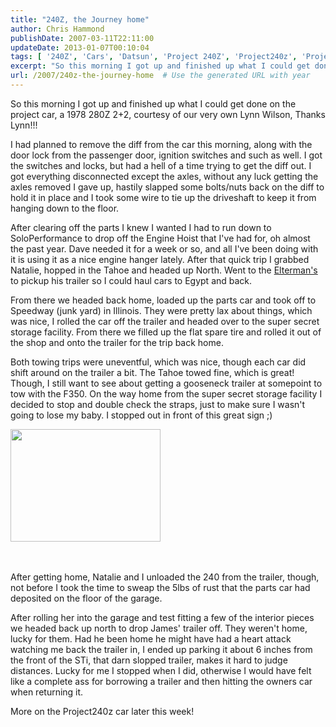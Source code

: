 ```yaml
---
title: "240Z, the Journey home"
author: Chris Hammond
publishDate: 2007-03-11T22:11:00
updateDate: 2013-01-07T00:10:04
tags: [ '240Z', 'Cars', 'Datsun', 'Project 240Z', 'Project240z', 'Project240Zcom' ]
excerpt: "So this morning I got up and finished up what I could get done on the project car, a 1978 280Z 2+2, courtesy of our very own Lynn Wilson, Thanks Lynn!!! I had planned to remove the diff from the car this morning, along with the door lock from the passenger door, ignition switches and such as well. I got the switches and locks, but had a hell of a time trying to get the diff out. I got everything disconnected except the axles, without any luck getting the axles removed I gave up, hastily slapped some bolts/nuts back on the diff to hold it in place and I took some wire to tie up the driveshaft to keep it from hanging down to the floor. After clearing off the parts I knew I wanted I had to run&nbsp;down to SoloPerformance to drop off the Engine Hoist that I've had for, oh almost the past year. Dave needed it for a week or so, and all I've been doing with it is using it as a nice engine hanger lately. After that quick trip I grabbed Natalie, hopped in the Tahoe and headed up North. Went to the Elterman's to pickup his trailer so I could haul cars to Egypt and back. From there we headed back home, loaded up the parts car and took off to Speedway (junk yard) in Illinois. They were pretty lax about things, which was nice, I rolled the car off the trailer and headed over to the super secret storage facility. From there we filled up the flat spare tire and rolled it out of the shop and onto the trailer for the trip back home. Both towing trips were uneventful, which was nice, though each car did shift around on the trailer a bit. The Tahoe towed fine, which is great! Though, I still want to see about getting a gooseneck trailer at somepoint to tow with the F350. On the way home from the super secret storage facility I decided to stop and double check the straps, just to make sure&nbsp;I wasn't going to lose my baby. I stopped out in front of this great sign ;) &nbsp; &nbsp; After getting home, Natalie and I unloaded the 240 from the trailer, though, not before I took the time to sweap the 5lbs of rust that the parts car had deposited on the floor of the garage. After rolling her into the garage and test fitting a few of the interior pieces we headed back up north to drop James' trailer off. They weren't home, lucky for them. Had he been home he might have had a heart attack watching me back the trailer in, I ended up parking it about 6 inches from the front of the STi, that darn slopped trailer, makes it hard to judge distances. Lucky for me&nbsp;I stopped when I did, otherwise I would have felt like a complete ass for borrowing a trailer and then hitting the owners car when returning it. More on the Project240z car later this..."
url: /2007/240z-the-journey-home  # Use the generated URL with year
---
```

<P>So this morning I got up and finished up what I could get done on the project car, a 1978 280Z 2+2, courtesy of our very own Lynn Wilson, Thanks Lynn!!!</P> <P>I had planned to remove the diff from the car this morning, along with the door lock from the passenger door, ignition switches and such as well. I got the switches and locks, but had a hell of a time trying to get the diff out. I got everything disconnected except the axles, without any luck getting the axles removed I gave up, hastily slapped some bolts/nuts back on the diff to hold it in place and I took some wire to tie up the driveshaft to keep it from hanging down to the floor.</P> <P>After clearing off the parts I knew I wanted I had to run&nbsp;down to SoloPerformance to drop off the Engine Hoist that I've had for, oh almost the past year. Dave needed it for a week or so, and all I've been doing with it is using it as a nice engine hanger lately. After that quick trip I grabbed Natalie, hopped in the Tahoe and headed up North. Went to the <A href="https://www.shimmysideways.com" target=_blank>Elterman's</A> to pickup his trailer so I could haul cars to Egypt and back.</P> <P>From there we headed back home, loaded up the parts car and took off to Speedway (junk yard) in Illinois. They were pretty lax about things, which was nice, I rolled the car off the trailer and headed over to the super secret storage facility. From there we filled up the flat spare tire and rolled it out of the shop and onto the trailer for the trip back home.</P> <P>Both towing trips were uneventful, which was nice, though each car did shift around on the trailer a bit. The Tahoe towed fine, which is great! Though, I still want to see about getting a gooseneck trailer at somepoint to tow with the F350. On the way home from the super secret storage facility I decided to stop and double check the straps, just to make sure&nbsp;I wasn't going to lose my baby. I stopped out in front of this great sign ;)</P> <P><A href="https://www.flickr.com/photos/chammond/418362758/" target=_blank><IMG height=180 alt="" src="https://farm1.static.flickr.com/163/418362758_05c140ca13_m.jpg" width=240 border=0></A>&nbsp;</P> <P>&nbsp;</P> <P>After getting home, Natalie and I unloaded the 240 from the trailer, though, not before I took the time to sweap the 5lbs of rust that the parts car had deposited on the floor of the garage.</P> <P>After rolling her into the garage and test fitting a few of the interior pieces we headed back up north to drop James' trailer off. They weren't home, lucky for them. Had he been home he might have had a heart attack watching me back the trailer in, I ended up parking it about 6 inches from the front of the STi, that darn slopped trailer, makes it hard to judge distances. Lucky for me&nbsp;I stopped when I did, otherwise I would have felt like a complete ass for borrowing a trailer and then hitting the owners car when returning it.</P> <P>More on the Project240z car later this week!</P>

